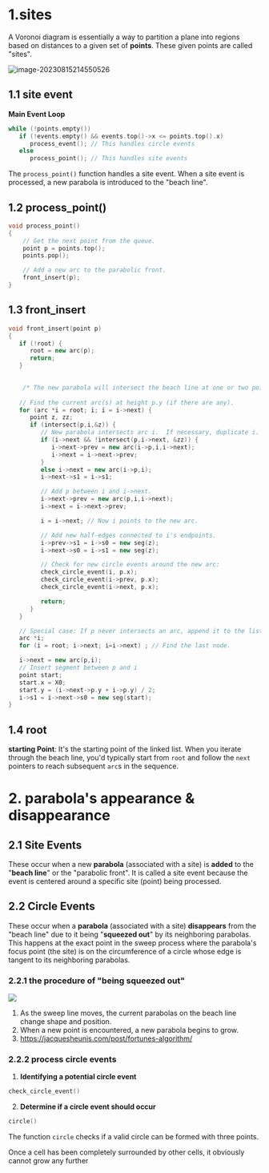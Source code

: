 # 1.**sites**

A Voronoi diagram is essentially a way to partition a plane into regions based on distances to a given set of **points**. These given points are called "sites".

![image-20230815214550526](imgs/image-20230815214550526.png)

## 1.1 site event

**Main Event Loop**

```cpp
while (!points.empty())
   if (!events.empty() && events.top()->x <= points.top().x)
      process_event(); // This handles circle events
   else
      process_point(); // This handles site events
```

The `process_point()` function handles a site event. When a site event is processed, a new parabola is introduced to the "beach line".

## 1.2 process_point()

```cpp
void process_point()
{
    // Get the next point from the queue.
    point p = points.top();
    points.pop();

    // Add a new arc to the parabolic front.
    front_insert(p);
}
```



## 1.3 front_insert

```cpp
void front_insert(point p)
{
   if (!root) {
      root = new arc(p);
      return;
   }

    
    /* The new parabola will intersect the beach line at one or two points, thus potentially dividing an existing arc into two parts. This is the reason why you might need to "split" an existing arc into two arcs and insert the new arc for site p between them. */
    
   // Find the current arc(s) at height p.y (if there are any).
   for (arc *i = root; i; i = i->next) {
      point z, zz;
      if (intersect(p,i,&z)) {
         // New parabola intersects arc i.  If necessary, duplicate i.
         if (i->next && !intersect(p,i->next, &zz)) {
            i->next->prev = new arc(i->p,i,i->next);
            i->next = i->next->prev;
         }
         else i->next = new arc(i->p,i);
         i->next->s1 = i->s1;

         // Add p between i and i->next.
         i->next->prev = new arc(p,i,i->next);
         i->next = i->next->prev;

         i = i->next; // Now i points to the new arc.

         // Add new half-edges connected to i's endpoints.
         i->prev->s1 = i->s0 = new seg(z);
         i->next->s0 = i->s1 = new seg(z);

         // Check for new circle events around the new arc:
         check_circle_event(i, p.x);
         check_circle_event(i->prev, p.x);
         check_circle_event(i->next, p.x);

         return;
      }
   }

   // Special case: If p never intersects an arc, append it to the list.
   arc *i;
   for (i = root; i->next; i=i->next) ; // Find the last node.

   i->next = new arc(p,i);
   // Insert segment between p and i
   point start;
   start.x = X0;
   start.y = (i->next->p.y + i->p.y) / 2;
   i->s1 = i->next->s0 = new seg(start);
}

```



## 1.4 root

**starting Point**: It's the starting point of the linked list. When you iterate through the beach line, you'd typically start from `root` and follow the `next` pointers to reach subsequent `arc`s in the sequence.





# 2. parabola's appearance & disappearance



## 2.1 **Site Events**

These occur when a new **parabola** (associated with a site) is **added** to the "**beach line**" or the "parabolic front". It is called a site event because the event is centered around a specific site (point) being processed.



## 2.2 Circle Events

These occur when a **parabola** (associated with a site) **disappears** from the "beach line" due to it being "**squeezed out**" by its neighboring parabolas. This happens at the exact point in the sweep process where the parabola's focus point (the site) is on the circumference of a circle whose edge is tangent to its neighboring parabolas.



### 2.2.1 the procedure of "being squeezed out"



![](https://en.wikipedia.org/wiki/File:Fortunes-algorithm.gif)

1. As the sweep line moves, the current parabolas on the beach line change shape and position.
2. When a new point is encountered, a new parabola begins to grow.
3. https://jacquesheunis.com/post/fortunes-algorithm/



### 2.2.2 process circle events

1. **Identifying a potential circle event**

```cpp
check_circle_event()
```

2. **Determine if a circle event should occur**

```cpp
circle()
```

The function `circle` checks if a valid circle can be formed with three points. 







Once a cell has been completely surrounded by other cells, it obviously cannot grow any further




















